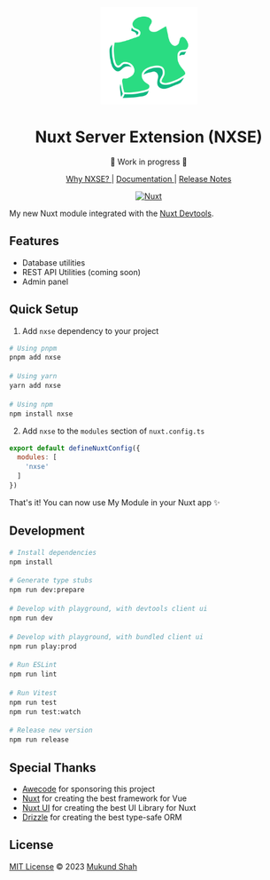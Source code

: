 <p align="center">
<img src="./docs/public/logo.svg" height="175">
</p>

<h1 align="center">Nuxt Server Extension (NXSE)</h1>

<p align="center"> 🚧 Work in progress 🚧 </p>

<p align="center">
<a href="https://nxse.vercel.app"> Why NXSE? </a> |
<a href="https://nxse.vercel.app"> Documentation </a> |
<a href="https://nxse.vercel.app"> Release Notes </a>
</p>

<p align="center">
<!-- <a href="https://npmjs.com/package/@stylistic/eslint-plugin-js"><img src="https://img.shields.io/npm/v/@stylistic/eslint-plugin-js?style=flat&colorA=1B3C4A&colorB=32A9C3" alt="npm version"></a>
<a href="https://npmjs.com/package/@stylistic/eslint-plugin-js"><img src="https://img.shields.io/npm/dm/@stylistic/eslint-plugin-js?style=flat&colorA=1B3C4A&colorB=32A9C3" alt="npm downloads"></a>
<a href="https://app.codecov.io/gh/eslint-stylistic/eslint-stylistic"><img alt="Codecov" src="https://img.shields.io/codecov/c/github/eslint-stylistic/eslint-stylistic?token=B85J0E2I7I&style=flat&labelColor=1B3C4A&color=32A9C3&precision=1"></a> -->
<a href=""><img alt="Nuxt" src="https://img.shields.io/badge/Nuxt-18181B?logo=nuxt.js"></a>
</p>

My new Nuxt module integrated with the [Nuxt Devtools](https://github.com/nuxt/devtools).

## Features

<!-- Highlight some of the features your module provide here -->
- Database utilities
- REST API Utilities (coming soon)
- Admin panel

## Quick Setup

1. Add `nxse` dependency to your project

```bash
# Using pnpm
pnpm add nxse

# Using yarn
yarn add nxse

# Using npm
npm install nxse
```

2. Add `nxse` to the `modules` section of `nuxt.config.ts`

```js
export default defineNuxtConfig({
  modules: [
    'nxse'
  ]
})
```

That's it! You can now use My Module in your Nuxt app ✨

## Development

```bash
# Install dependencies
npm install

# Generate type stubs
npm run dev:prepare

# Develop with playground, with devtools client ui
npm run dev

# Develop with playground, with bundled client ui
npm run play:prod

# Run ESLint
npm run lint

# Run Vitest
npm run test
npm run test:watch

# Release new version
npm run release
```

## Special Thanks

- [Awecode](https://awecode.com) for sponsoring this project
- [Nuxt](https://nuxt.com) for creating the best framework for Vue
- [Nuxt UI](https://ui.nuxt.com) for creating the best UI Library for Nuxt
- [Drizzle](https://orm.drizzle.com) for creating the best type-safe ORM

## License

[MIT License](./LICENSE) © 2023 [Mukund Shah](https://github.com/mukundshah)

<!-- Badges -->
<!-- [npm-version-src]: https://img.shields.io/npm/v/nxse/latest.svg?style=flat&colorA=18181B&colorB=28CF8D
[npm-version-href]: https://npmjs.com/package/nxse

[npm-downloads-src]: https://img.shields.io/npm/dm/nxse.svg?style=flat&colorA=18181B&colorB=28CF8D
[npm-downloads-href]: https://npmjs.com/package/nxse

[license-src]: https://img.shields.io/npm/l/nxse.svg?style=flat&colorA=18181B&colorB=28CF8D
[license-href]: https://npmjs.com/package/nxse
-->
